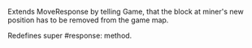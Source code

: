 Extends MoveResponse by telling Game, that the block at miner's new position has to be removed from the game map. 

Redefines super #response: method.
